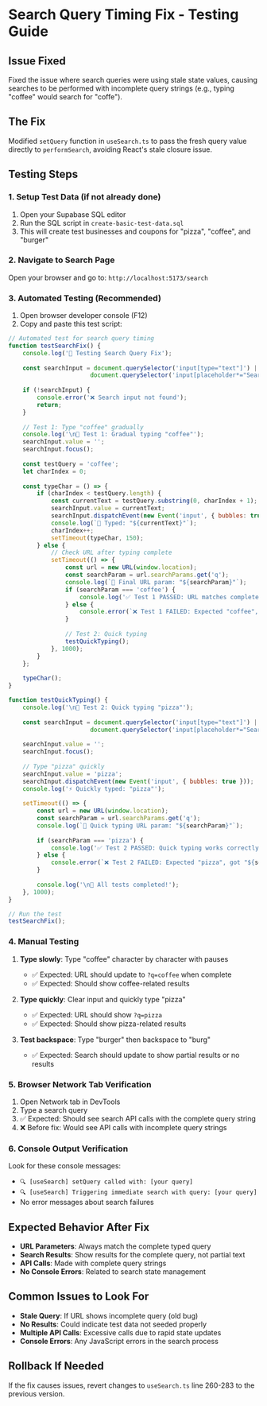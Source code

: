 # Search Query Timing Fix - Testing Guide

## Issue Fixed
Fixed the issue where search queries were using stale state values, causing searches to be performed with incomplete query strings (e.g., typing "coffee" would search for "coffe").

## The Fix
Modified `setQuery` function in `useSearch.ts` to pass the fresh query value directly to `performSearch`, avoiding React's stale closure issue.

## Testing Steps

### 1. Setup Test Data (if not already done)
1. Open your Supabase SQL editor
2. Run the SQL script in `create-basic-test-data.sql`
3. This will create test businesses and coupons for "pizza", "coffee", and "burger"

### 2. Navigate to Search Page
Open your browser and go to: `http://localhost:5173/search`

### 3. Automated Testing (Recommended)
1. Open browser developer console (F12)
2. Copy and paste this test script:

```javascript
// Automated test for search query timing
function testSearchFix() {
    console.log('🧪 Testing Search Query Fix');
    
    const searchInput = document.querySelector('input[type="text"]') || 
                       document.querySelector('input[placeholder*="Search"]');
    
    if (!searchInput) {
        console.error('❌ Search input not found');
        return;
    }
    
    // Test 1: Type "coffee" gradually
    console.log('\n🧪 Test 1: Gradual typing "coffee"');
    searchInput.value = '';
    searchInput.focus();
    
    const testQuery = 'coffee';
    let charIndex = 0;
    
    const typeChar = () => {
        if (charIndex < testQuery.length) {
            const currentText = testQuery.substring(0, charIndex + 1);
            searchInput.value = currentText;
            searchInput.dispatchEvent(new Event('input', { bubbles: true }));
            console.log(`📝 Typed: "${currentText}"`);
            charIndex++;
            setTimeout(typeChar, 150);
        } else {
            // Check URL after typing complete
            setTimeout(() => {
                const url = new URL(window.location);
                const searchParam = url.searchParams.get('q');
                console.log(`🔗 Final URL param: "${searchParam}"`);
                if (searchParam === 'coffee') {
                    console.log('✅ Test 1 PASSED: URL matches complete query');
                } else {
                    console.error(`❌ Test 1 FAILED: Expected "coffee", got "${searchParam}"`);
                }
                
                // Test 2: Quick typing
                testQuickTyping();
            }, 1000);
        }
    };
    
    typeChar();
}

function testQuickTyping() {
    console.log('\n🧪 Test 2: Quick typing "pizza"');
    
    const searchInput = document.querySelector('input[type="text"]') || 
                       document.querySelector('input[placeholder*="Search"]');
    
    searchInput.value = '';
    searchInput.focus();
    
    // Type "pizza" quickly
    searchInput.value = 'pizza';
    searchInput.dispatchEvent(new Event('input', { bubbles: true }));
    console.log('⚡ Quickly typed: "pizza"');
    
    setTimeout(() => {
        const url = new URL(window.location);
        const searchParam = url.searchParams.get('q');
        console.log(`🔗 Quick typing URL param: "${searchParam}"`);
        
        if (searchParam === 'pizza') {
            console.log('✅ Test 2 PASSED: Quick typing works correctly');
        } else {
            console.error(`❌ Test 2 FAILED: Expected "pizza", got "${searchParam}"`);
        }
        
        console.log('\n🎉 All tests completed!');
    }, 1000);
}

// Run the test
testSearchFix();
```

### 4. Manual Testing
1. **Type slowly**: Type "coffee" character by character with pauses
   - ✅ Expected: URL should update to `?q=coffee` when complete
   - ✅ Expected: Should show coffee-related results
   
2. **Type quickly**: Clear input and quickly type "pizza"
   - ✅ Expected: URL should show `?q=pizza`
   - ✅ Expected: Should show pizza-related results
   
3. **Test backspace**: Type "burger" then backspace to "burg"
   - ✅ Expected: Search should update to show partial results or no results

### 5. Browser Network Tab Verification
1. Open Network tab in DevTools
2. Type a search query
3. ✅ Expected: Should see search API calls with the complete query string
4. ❌ Before fix: Would see API calls with incomplete query strings

### 6. Console Output Verification
Look for these console messages:
- `🔍 [useSearch] setQuery called with: [your query]`
- `🔍 [useSearch] Triggering immediate search with query: [your query]`
- No error messages about search failures

## Expected Behavior After Fix
- **URL Parameters**: Always match the complete typed query
- **Search Results**: Show results for the complete query, not partial text
- **API Calls**: Made with complete query strings
- **No Console Errors**: Related to search state management

## Common Issues to Look For
- **Stale Query**: If URL shows incomplete query (old bug)
- **No Results**: Could indicate test data not seeded properly
- **Multiple API Calls**: Excessive calls due to rapid state updates
- **Console Errors**: Any JavaScript errors in the search process

## Rollback If Needed
If the fix causes issues, revert changes to `useSearch.ts` line 260-283 to the previous version.